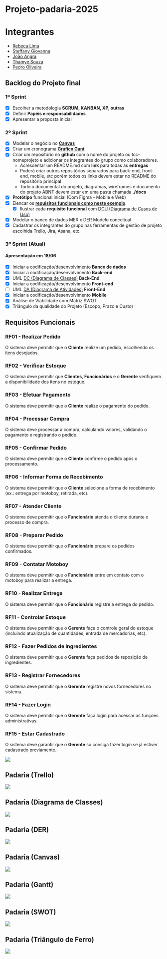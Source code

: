# Projeto-padaria-2025

# **Integrantes**
-  [Rebeca Lima](https://github.com/Rebecaalimaa)
- [Steffany Giovanna](https://github.com/steffanygiovanna)
- [João Angra](https://github.com/joaoangra)
- [Thamye Souza](https://github.com/thamyeS)
- [Pedro Oliveira](https://github.com/Pedrokk52)

## Backlog do Projeto final

### 1º Sprint
- [x] Escolher a metodologia **SCRUM, KANBAN, XP, outras**
- [x] Definir **Papéis e responsabilidades**
- [x] Apresentar a proposta inicial
  
### 2º Sprint 
- [x] Modelar o negócio no **[Canvas](https://wellifabio.github.io/canvas/)**
- [x] Criar um cronograma **[Gráfico Gant](https://wellifabio.github.io/gantt/)**
- [x] Criar um repositório no **github** com o nome do projeto ou tcc-nomeprojeto e adicionar os integrantes do grupo como colaboradores.
    - Acrescentar um README.md com **link** para todas as **entregas**
    - Poderá criar outros repositórios separados para back-end, front-end, mobile, etc porém todos os links devem estar no README do repositório principal
    - Todo o documental do projeto, diagramas, wireframes e documento do projeto ABNT devem estar em uma pasta chamada **./docs**
- [x] **Protótipo** funcional inicial (Com Figma - Mobile e Web)
- [x] Elencar os **[requisitos funcionais como neste exemplo](./requisitos.md)**.
    - [x] Ilustrar cada **requisito funcional** com [DCU (Diagrama de Casos de Uso)](https://github.com/wellifabio/senai2024/tree/main/ds/3des/03-rms/aula02)
- [x] Modelar o banco de dados MER x DER Modelo conceitual
- [x] Cadastrar os integrantes do grupo nas ferramentas de gestão de projeto escolhida Trello, Jira, Asana, etc.

### 3º Sprint (Atual)
#### Apresentação em 18/06
- [x] Iniciar a codificação/desenvolvimento **Banco de dados**
- [x] Iniciar a codificação/desenvolvimento **Back-end**
- [x] UML [DC (Diagrama de Classes)](https://github.com/wellifabio/senai2024/tree/main/ds/3des/03-rms/aula03) **Back-End**
- [x] Iniciar a codificação/desenvolvimento **Front-end**
- [ ] UML [DA (Diagrama de Atividades)](../../02-pbe2/aula10/README.md) **Front-End**
- [x] Iniciar a codificação/desenvolvimento **Mobile**
- [x] Análise de Viabilidade com Matriz SWOT
- [x] Triângulo da qualidade do Projeto (Escopo, Prazo e Custo)

## Requisitos Funcionais

### RF01 - Realizar Pedido  
O sistema deve permitir que o **Cliente** realize um pedido, escolhendo os itens desejados.

### RF02 - Verificar Estoque  
O sistema deve permitir que **Clientes**, **Funcionários** e o **Gerente** verifiquem a disponibilidade dos itens no estoque.

### RF03 - Efetuar Pagamento  
O sistema deve permitir que o **Cliente** realize o pagamento do pedido.

### RF04 - Processar Compra  
O sistema deve processar a compra, calculando valores, validando o pagamento e registrando o pedido.

### RF05 - Confirmar Pedido  
O sistema deve permitir que o **Cliente** confirme o pedido após o processamento.

### RF06 - Informar Forma de Recebimento  
O sistema deve permitir que o **Cliente** selecione a forma de recebimento (ex.: entrega por motoboy, retirada, etc).

### RF07 - Atender Cliente  
O sistema deve permitir que o **Funcionário** atenda o cliente durante o processo de compra.

### RF08 - Preparar Pedido  
O sistema deve permitir que o **Funcionário** prepare os pedidos confirmados.

### RF09 - Contatar Motoboy  
O sistema deve permitir que o **Funcionário** entre em contato com o motoboy para realizar a entrega.

### RF10 - Realizar Entrega  
O sistema deve permitir que o **Funcionário** registre a entrega do pedido.

### RF11 - Controlar Estoque  
O sistema deve permitir que o **Gerente** faça o controle geral do estoque (incluindo atualização de quantidades, entrada de mercadorias, etc).

### RF12 - Fazer Pedidos de Ingredientes  
O sistema deve permitir que o **Gerente** faça pedidos de reposição de ingredientes.

### RF13 - Registrar Fornecedores  
O sistema deve permitir que o **Gerente** registre novos fornecedores no sistema.

### RF14 - Fazer Login  
O sistema deve permitir que o **Gerente** faça login para acessar as funções administrativas.

### RF15 - Estar Cadastrado  
O sistema deve garantir que o **Gerente** só consiga fazer login se já estiver cadastrado previamente.

![](./docs/Diagrama%20Cantina.png)

## Padaria (Trello)
![](./docs/Trello.png)

## Padaria (Diagrama de Classes)
![](./docs/Diagrama_de_Classes.png)

## Padaria (DER)
![](./docs/DER%20padaria.png)

## Padaria (Canvas)
![](./docs/Canvas.png)

## Padaria (Gantt)
![](./docs/Gantt.png)

## Padaria (SWOT)
![](./docs/SWOT.png)

## Padaria (Triângulo de Ferro)
![](./docs/Triangulo.png)

